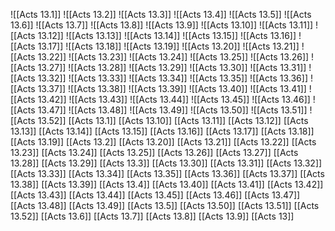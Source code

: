 ![[Acts 13.1]]
![[Acts 13.2]]
![[Acts 13.3]]
![[Acts 13.4]]
![[Acts 13.5]]
![[Acts 13.6]]
![[Acts 13.7]]
![[Acts 13.8]]
![[Acts 13.9]]
![[Acts 13.10]]
![[Acts 13.11]]
![[Acts 13.12]]
![[Acts 13.13]]
![[Acts 13.14]]
![[Acts 13.15]]
![[Acts 13.16]]
![[Acts 13.17]]
![[Acts 13.18]]
![[Acts 13.19]]
![[Acts 13.20]]
![[Acts 13.21]]
![[Acts 13.22]]
![[Acts 13.23]]
![[Acts 13.24]]
![[Acts 13.25]]
![[Acts 13.26]]
![[Acts 13.27]]
![[Acts 13.28]]
![[Acts 13.29]]
![[Acts 13.30]]
![[Acts 13.31]]
![[Acts 13.32]]
![[Acts 13.33]]
![[Acts 13.34]]
![[Acts 13.35]]
![[Acts 13.36]]
![[Acts 13.37]]
![[Acts 13.38]]
![[Acts 13.39]]
![[Acts 13.40]]
![[Acts 13.41]]
![[Acts 13.42]]
![[Acts 13.43]]
![[Acts 13.44]]
![[Acts 13.45]]
![[Acts 13.46]]
![[Acts 13.47]]
![[Acts 13.48]]
![[Acts 13.49]]
![[Acts 13.50]]
![[Acts 13.51]]
![[Acts 13.52]]
[[Acts 13.1]]
[[Acts 13.10]]
[[Acts 13.11]]
[[Acts 13.12]]
[[Acts 13.13]]
[[Acts 13.14]]
[[Acts 13.15]]
[[Acts 13.16]]
[[Acts 13.17]]
[[Acts 13.18]]
[[Acts 13.19]]
[[Acts 13.2]]
[[Acts 13.20]]
[[Acts 13.21]]
[[Acts 13.22]]
[[Acts 13.23]]
[[Acts 13.24]]
[[Acts 13.25]]
[[Acts 13.26]]
[[Acts 13.27]]
[[Acts 13.28]]
[[Acts 13.29]]
[[Acts 13.3]]
[[Acts 13.30]]
[[Acts 13.31]]
[[Acts 13.32]]
[[Acts 13.33]]
[[Acts 13.34]]
[[Acts 13.35]]
[[Acts 13.36]]
[[Acts 13.37]]
[[Acts 13.38]]
[[Acts 13.39]]
[[Acts 13.4]]
[[Acts 13.40]]
[[Acts 13.41]]
[[Acts 13.42]]
[[Acts 13.43]]
[[Acts 13.44]]
[[Acts 13.45]]
[[Acts 13.46]]
[[Acts 13.47]]
[[Acts 13.48]]
[[Acts 13.49]]
[[Acts 13.5]]
[[Acts 13.50]]
[[Acts 13.51]]
[[Acts 13.52]]
[[Acts 13.6]]
[[Acts 13.7]]
[[Acts 13.8]]
[[Acts 13.9]]
[[Acts 13]]
